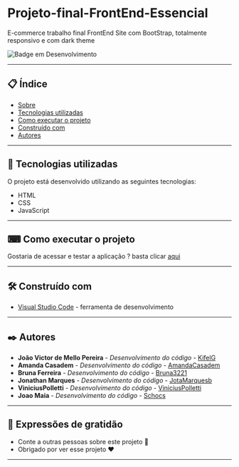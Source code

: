 # Projeto-final-FrontEnd-Essencial

E-commerce trabalho final FrontEnd Site com BootStrap, totalmente responsivo e com dark theme

![Badge em Desenvolvimento](https://img.shields.io/static/v1?label=STATUS&message=PROJETO%20FINALIZADO&color=GREEN&style=for-the-badge)

--- 

## 📋 Índice

- [Sobre](#Projeto-final-FrontEnd-Essencial)
- [Tecnologias utilizadas](#-tecnologias-utilizadas)
- [Como executar o projeto](#-como-executar-o-projeto)
- [Construído com](#%EF%B8%8F-construído-com)
- [Autores](#%EF%B8%8F-autores)

--- 

## 🚀 Tecnologias utilizadas

O projeto está desenvolvido utilizando as seguintes tecnologias:

- HTML
- CSS
- JavaScript

--- 

## ⌨ Como executar o projeto

Gostaria de acessar e testar a aplicação ? basta clicar [aqui](https://kifel.github.io/Projeto-final-FrontEnd-Essencial/)

--- 

## 🛠️ Construído com

* [Visual Studio Code](https://code.visualstudio.com/) - ferramenta de desenvolvimento

--- 

## ✒️ Autores

* **João Victor de Mello Pereira** - *Desenvolvimento do código* - [KifelG](https://github.com/kifel)
* **Amanda Casadem** - *Desenvolvimento do código* - [AmandaCasadem](https://github.com/AmandaCasadem)
* **Bruna Ferreira** - *Desenvolvimento do código* - [Bruna3221](https://github.com/Bruna3221)
* **Jonathan Marques** - *Desenvolvimento do código* - [JotaMarquesb](https://github.com/JotaMarquesb)
* **ViniciusPolletti** - *Desenvolvimento do código* - [ViniciusPolletti](https://github.com/ViniciusPolletti)
* **Joao Maia** - *Desenvolvimento do código* - [Schocs](https://github.com/Schocs)

---
 
## 🎁 Expressões de gratidão

* Conte a outras pessoas sobre este projeto 📢
* Obrigado por ver esse projeto ❤️

--- 

